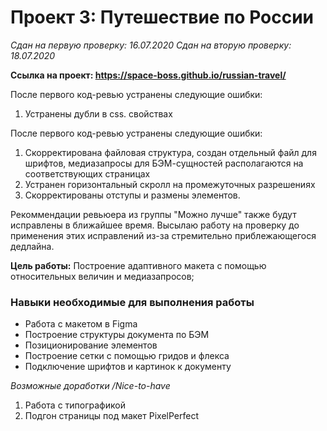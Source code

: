 # Проект 3: Путешествие по России
*Сдан на первую проверку: 16.07.2020*
*Сдан на вторую проверку: 18.07.2020*

**Ссылка на проект: https://space-boss.github.io/russian-travel/**


После первого код-ревью устранены следующие ошибки:
1. Устранены дубли в css. свойствах




После первого код-ревью устранены следующие ошибки:
1. Скорректирована файловая структура, создан отдельный файл для шрифтов, медиазапросы для БЭМ-сущностей располагаются на соответствующих страницах
2. Устранен горизонтальный скролл на промежуточных разрешениях
3. Скорректированы отступы и размены элементов.

Рекоммендации ревьюера из группы "Можно лучше" также будут исправлены в ближайшее время. Высылаю работу на проверку до применения этих исправлений из-за стремительно приблежающегося дедлайна.




**Цель работы:** Построение адаптивного макета с помощью относительных величин и медиазапросов;

### Навыки необходимые для выполнения работы
* Работа с макетом в Figma
* Построение структуры документа по БЭМ
* Позиционирование элементов
* Построение сетки с помощью гридов и флекса
* Подключение шрифтов и картинок к документу


*Возможные доработки /Nice-to-have*

1. Работа с типографикой
2. Подгон страницы под макет PixelPerfect

